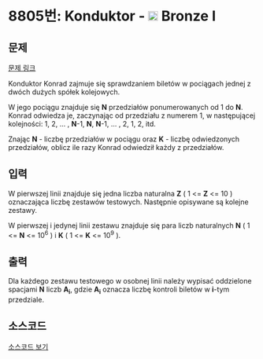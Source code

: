 # 8805번: Konduktor - <img src="https://static.solved.ac/tier_small/5.svg" style="height:20px" /> Bronze I

<!-- performance -->

<!-- 문제 제출 후 깃허브에 푸시를 했을 때 제출한 코드의 성능이 입력될 공간입니다.-->

<!-- end -->

## 문제

[문제 링크](https://boj.kr/8805)


<p>Konduktor Konrad zajmuje się sprawdzaniem biletów w pociągach jednej z dwóch dużych spółek kolejowych.</p>

<p>W jego pociągu znajduje się&nbsp;<strong>N</strong>&nbsp;przedziałów ponumerowanych od 1 do&nbsp;<strong>N</strong>. Konrad odwiedza je, zaczynając od przedziału z numerem 1, w następującej kolejności: 1, 2, ... ,&nbsp;<strong>N</strong>-1,&nbsp;<strong>N</strong>,&nbsp;<strong>N</strong>-1, ... , 2, 1, 2, itd.&nbsp;</p>

<p>Znając&nbsp;<strong>N</strong>&nbsp;- liczbę przedziałów w pociągu oraz&nbsp;<strong>K</strong>&nbsp;- liczbę odwiedzonych przedziałów, oblicz ile razy Konrad odwiedził każdy z przedziałów.</p>



## 입력


<p>W pierwszej linii znajduje się jedna liczba naturalna&nbsp;<strong>Z</strong>&nbsp;( 1 &lt;=&nbsp;<strong>Z</strong>&nbsp;&lt;= 10 ) oznaczająca liczbę zestawów testowych. Następnie opisywane są kolejne zestawy.</p>

<p>W pierwszej i jedynej linii zestawu znajduje się para liczb naturalnych&nbsp;<strong>N</strong>&nbsp;( 1 &lt;=&nbsp;<strong>N</strong>&nbsp;&lt;= 10<sup>6</sup>&nbsp;)&nbsp;i&nbsp;<strong>K</strong>&nbsp;( 1 &lt;=&nbsp;<strong>K</strong>&nbsp;&lt;= 10<sup>9</sup>&nbsp;).</p>



## 출력


<p>Dla każdego zestawu testowego w osobnej linii należy wypisać oddzielone spacjami&nbsp;<strong>N</strong>&nbsp;liczb&nbsp;<strong>A</strong><sub><strong>i</strong></sub>, gdzie&nbsp;<strong>A</strong><sub><strong>i</strong></sub>&nbsp;oznacza liczbę kontroli biletów w&nbsp;<strong>i</strong>-tym przedziale.&nbsp;</p>



## 소스코드

[소스코드 보기](Konduktor.cpp)